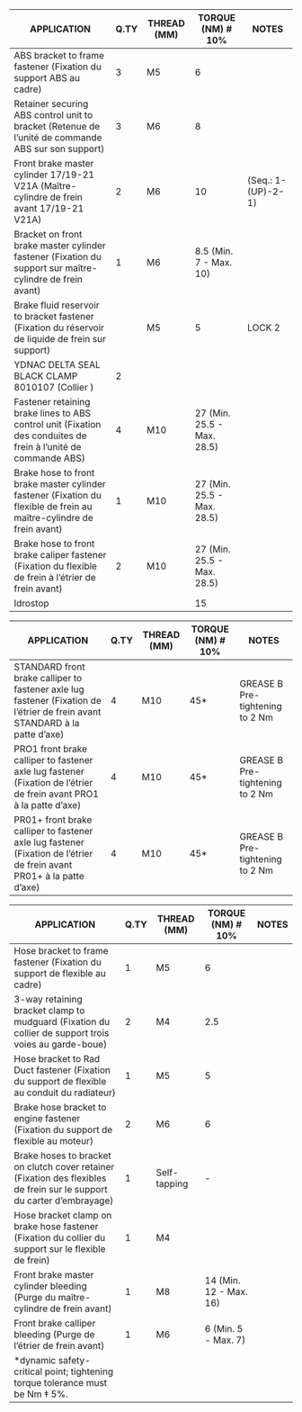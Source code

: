 |APPLICATION |Q.TY|THREAD (MM) |TORQUE (NM) # 10% |NOTES                             |
|----------------------------------|----|------------|-----------------------------------------------------|----------------------------------|
|ABS bracket to frame fastener (Fixation du support ABS au cadre) |3   |M5          |6                                                    |                                  |
|Retainer securing ABS control unit to bracket (Retenue de l’unité de commande ABS sur son support) |3   |M6          |8                                                    |                                  |
|Front brake master cylinder 17/19-21  V21A (Maître-cylindre de frein avant 17/19-21 V21A) |2   |M6          |10                                                   |(Seq.: 1-(UP)-2-1)                |
|Bracket on front brake master cylinder fastener (Fixation du support sur maître-cylindre de frein avant) |1   |M6          |8.5 (Min. 7 - Max. 10)                               |                                  |
|Brake fluid reservoir to bracket fastener (Fixation du réservoir de liquide de frein sur support) |    |M5          |5                                                    |LOCK 2                            |
|YDNAC DELTA SEAL BLACK CLAMP  8010107 (Collier ) |2   |            |                                                     |                                  |
|Fastener retaining brake lines to ABS control unit (Fixation des conduites de frein à l’unité de commande ABS) |4   |M10         |27 (Min. 25.5 - Max. 28.5)                           |                                  |
|Brake hose to front brake master cylinder fastener (Fixation du flexible de frein au maître-cylindre de frein avant) |1   |M10         |27 (Min. 25.5 - Max. 28.5) | |
|Brake hose to front brake caliper fastener (Fixation du flexible de frein à l’étrier de frein avant)|2   |M10 |27 (Min. 25.5 - Max. 28.5) | |
|Idrostop |    |            |15 | |


|APPLICATION |Q.TY|THREAD (MM) |TORQUE (NM) # 10% |NOTES                             |
|----------------------------------|----|------------|-----------------------------------------------------|----------------------------------|
|STANDARD front brake calliper to fastener axle lug fastener (Fixation de l’étrier de frein avant STANDARD à la patte d’axe) |4   |M10 |45* |GREASE B  Pre-tightening to  2 Nm |
|PRO1 front brake calliper to fastener axle lug fastener (Fixation de l’étrier de frein avant PRO1 à la patte d’axe) |4   |M10 |45* |GREASE B  Pre-tightening to  2 Nm |
|PR01+ front brake calliper to fastener axle lug fastener (Fixation de l’étrier de frein avant PR01+ à la patte d’axe) |4   |M10 |45* |GREASE B  Pre-tightening to  2 Nm |

|APPLICATION |Q.TY|THREAD (MM) |TORQUE (NM) # 10% |NOTES |
|----------------------------------|----|------------|-----------------------------------------------------|----------------------------------|
|Hose bracket to frame fastener (Fixation du support de flexible au cadre) |1   |M5 |6 | |
|3-way retaining bracket clamp to mudguard (Fixation du collier de support trois voies au garde-boue) |2   |M4 |2.5 |                                  |
|Hose bracket to Rad Duct fastener (Fixation du support de flexible au conduit du radiateur) |1   |M5 |5 |                                  |
|Brake hose bracket to engine fastener (Fixation du support de flexible au moteur) |2   |M6 |6 |                                  |
|Brake hoses to bracket on clutch cover retainer (Fixation des flexibles de frein sur le support du carter d’embrayage) |1   |Self-tapping|- | |
|Hose bracket clamp on brake hose  fastener (Fixation du collier du support sur le flexible de frein) |1   |M4 | | |
|Front brake master cylinder bleeding (Purge du maître-cylindre de frein avant) |1   |M8          |14 (Min. 12 - Max. 16) | |
|Front brake calliper bleeding (Purge de l’étrier de frein avant) |1   |M6          |6 (Min. 5 - Max. 7) |                                  |
|*dynamic safety-critical point; tightening torque tolerance must be Nm ‡ 5%.|    |            | |                                  |

